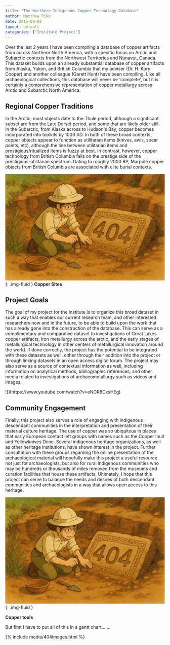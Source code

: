 ```yaml
---
title: "The Northern Indigenous Copper Technology Database"
author: Matthew Pike
date: 2015-09-02
layout: default
categories: ["Institute Project"]
---
```


Over the last 2 years I have been compiling a database of copper artifacts from across Northern North America, with a specific focus on Arctic and Subarctic contexts from the Northwest Territories and Nunavut, Canada. This dataset builds upon an already substantial database of copper artifacts from Alaska, Yukon, and British Columbia that my adviser (Dr. H. Kory Cooper) and another colleague (Garett Hunt) have been compiling. Like all archaeological collections, this database will never be 'complete', but it is certainly a comprehensive representation of copper metallurgy across Arctic and Subarctic North America.

## Regional Copper Traditions

In the Arctic, most objects date to the Thule period, although a significant subset are from the Late Dorset period, and some that are likely older still. In the Subarctic, from Alaska across to Hudson's Bay, copper becomes incorporated into toolkits by 1000 AD. In both of these broad contexts, copper objects appear to function as utilitarian items (knives, awls, spear points, etc), although the line between utilitarian items and prestigious/ritualized items is fuzzy at best. In contrast, however, copper technology from British Columbia falls on the prestige side of the prestigious-utilitarian spectrum. Dating to roughly 2000 BP, Marpole copper objects from British Columbia are associated with elite burial contexts.

![Copper Sites](/images/posts/404.png){: .img-fluid }
**Copper Sites**

## Project Goals

The goal of my project for the Institute is to organize this broad dataset in such a way that enables our current research team, and other interested researchers now and in the future, to be able to build upon the work that has already gone into the construction of the database. This can serve as a complimentary and comparative dataset to investigations of Great Lakes copper artifacts, iron metallurgy across the arctic, and the early stages of metallurgical technology in other centers of metallurgical innovation around the world. If done correctly, the project has the potential to be integrated with these datasets as well, either through their addition into the project or through linking datasets in an open access digital forum. The project may also serve as a source of contextual information as well, including information on analytical methods, bibliographic references, and other media related to investigations of archaeometallurgy such as videos and images.

<div class="ratio ratio-16x9 my-2">
![](https://www.youtube.com/watch?v=eNOR8CxsHEg)
</div>

## Community Engagement

Finally, this project also serves a role of engaging with indigenous descendant communities in the interpretation and presentation of their material culture heritage. The use of copper was so ubiquitous in places that early European contact left groups with names such as the Copper Inuit and Yellowknives Dene. Several indigenous heritage organizations, as well as other heritage institutions, have shown interest in the project. Further consultation with these groups regarding the online presentation of the archaeological material will hopefully make this project a useful resource not just for archaeologists, but also for rural indigenous communities who may be hundreds or thousands of miles removed from the museums and curation facilities that house these artifacts. Ultimately, I hope that this project can serve to balance the needs and desires of both descendant communities and archaeologists in a way that allows open access to this heritage.

![Copper tools](/images/posts/404.png){: .img-fluid }

**Copper tools**

But first I have to put all of this in a gantt chart…….

{% include media/404images.html %}